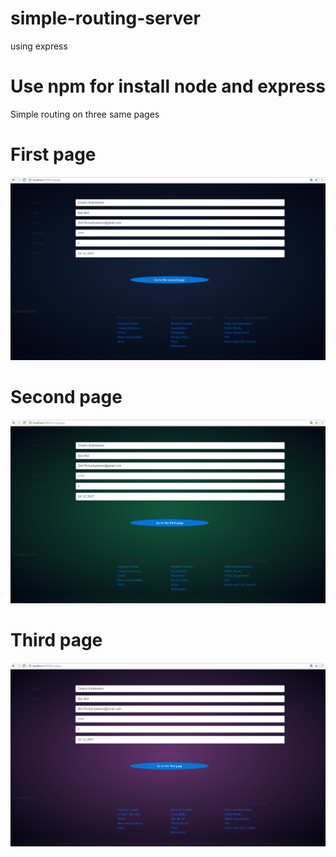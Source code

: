 # simple-routing-server
using express


# Use npm for install node and express
Simple routing on three same pages
# First page
![alt text](https://github.com/dku4cdm/simple-routing-server/blob/master/first.PNG)
# Second page
![alt text](https://github.com/dku4cdm/simple-routing-server/blob/master/second.PNG)
# Third page
![alt text](https://github.com/dku4cdm/simple-routing-server/blob/master/third.PNG)
